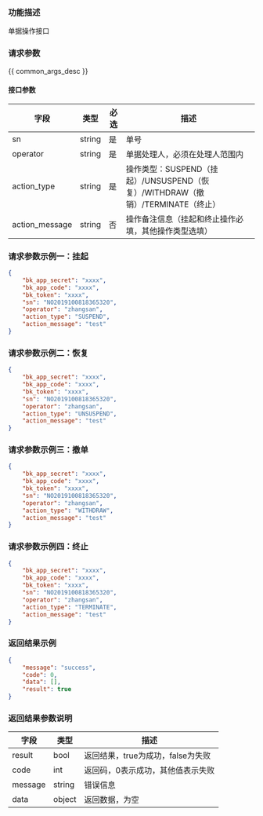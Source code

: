 ### 功能描述

单据操作接口

### 请求参数

{{ common_args_desc }}

#### 接口参数

| 字段        | 类型     | 必选  | 描述                         |
| --------- | ------ | --- | -------------------------- |
| sn        | string | 是   | 单号
| operator   | string | 是   | 单据处理人，必须在处理人范围内|
| action_type   | string | 是   | 操作类型：SUSPEND（挂起）/UNSUSPEND（恢复）/WITHDRAW（撤销）/TERMINATE（终止）|
| action_message    | string  | 否   | 操作备注信息（挂起和终止操作必填，其他操作类型选填）|


### 请求参数示例一：挂起

```json
{  
    "bk_app_secret": "xxxx", 
    "bk_app_code": "xxxx", 
    "bk_token": "xxxx", 
    "sn": "NO2019100818365320",
    "operator": "zhangsan",
    "action_type": "SUSPEND",
    "action_message": "test"
}
```

### 请求参数示例二：恢复

```json
{
    "bk_app_secret": "xxxx", 
    "bk_app_code": "xxxx", 
    "bk_token": "xxxx", 
    "sn": "NO2019100818365320",
    "operator": "zhangsan",
    "action_type": "UNSUSPEND",
    "action_message": "test"
}
```

### 请求参数示例三：撤单

```json
{ 
    "bk_app_secret": "xxxx", 
    "bk_app_code": "xxxx", 
    "bk_token": "xxxx",
    "sn": "NO2019100818365320",
    "operator": "zhangsan",
    "action_type": "WITHDRAW",
    "action_message": "test"
}
```
### 请求参数示例四：终止

```json
{
    "bk_app_secret": "xxxx", 
    "bk_app_code": "xxxx", 
    "bk_token": "xxxx",
    "sn": "NO2019100818365320",
    "operator": "zhangsan",
    "action_type": "TERMINATE",
    "action_message": "test"
}
```

### 返回结果示例

```json
{
    "message": "success",
    "code": 0,
    "data": [],
    "result": true
}
```

### 返回结果参数说明

| 字段      | 类型        | 描述                      |
| ------- | --------- | ----------------------- |
| result  | bool      | 返回结果，true为成功，false为失败   |
| code    | int       | 返回码，0表示成功，其他值表示失败       |
| message | string    | 错误信息                    |
| data    | object | 返回数据，为空 |
